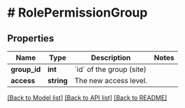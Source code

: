 # # RolePermissionGroup

## Properties

Name | Type | Description | Notes
------------ | ------------- | ------------- | -------------
**group_id** | **int** | &#x60;id&#x60; of the group (site) |
**access** | **string** | The new access level. |

[[Back to Model list]](../../README.md#models) [[Back to API list]](../../README.md#endpoints) [[Back to README]](../../README.md)
